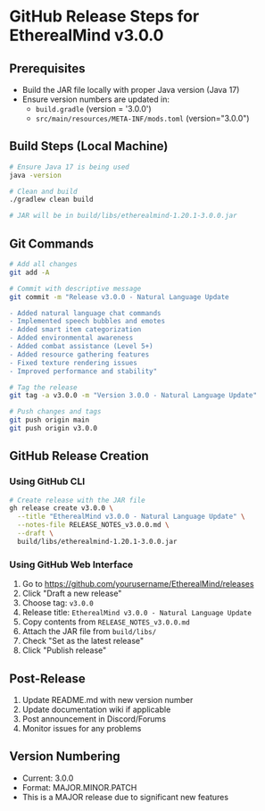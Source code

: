 # GitHub Release Steps for EtherealMind v3.0.0

## Prerequisites
- Build the JAR file locally with proper Java version (Java 17)
- Ensure version numbers are updated in:
  - `build.gradle` (version = '3.0.0')
  - `src/main/resources/META-INF/mods.toml` (version="3.0.0")

## Build Steps (Local Machine)
```bash
# Ensure Java 17 is being used
java -version

# Clean and build
./gradlew clean build

# JAR will be in build/libs/etherealmind-1.20.1-3.0.0.jar
```

## Git Commands
```bash
# Add all changes
git add -A

# Commit with descriptive message
git commit -m "Release v3.0.0 - Natural Language Update

- Added natural language chat commands
- Implemented speech bubbles and emotes
- Added smart item categorization
- Added environmental awareness
- Added combat assistance (Level 5+)
- Added resource gathering features
- Fixed texture rendering issues
- Improved performance and stability"

# Tag the release
git tag -a v3.0.0 -m "Version 3.0.0 - Natural Language Update"

# Push changes and tags
git push origin main
git push origin v3.0.0
```

## GitHub Release Creation

### Using GitHub CLI
```bash
# Create release with the JAR file
gh release create v3.0.0 \
  --title "EtherealMind v3.0.0 - Natural Language Update" \
  --notes-file RELEASE_NOTES_v3.0.0.md \
  --draft \
  build/libs/etherealmind-1.20.1-3.0.0.jar
```

### Using GitHub Web Interface
1. Go to https://github.com/yourusername/EtherealMind/releases
2. Click "Draft a new release"
3. Choose tag: `v3.0.0`
4. Release title: `EtherealMind v3.0.0 - Natural Language Update`
5. Copy contents from `RELEASE_NOTES_v3.0.0.md`
6. Attach the JAR file from `build/libs/`
7. Check "Set as the latest release"
8. Click "Publish release"

## Post-Release
1. Update README.md with new version number
2. Update documentation wiki if applicable
3. Post announcement in Discord/Forums
4. Monitor issues for any problems

## Version Numbering
- Current: 3.0.0
- Format: MAJOR.MINOR.PATCH
- This is a MAJOR release due to significant new features